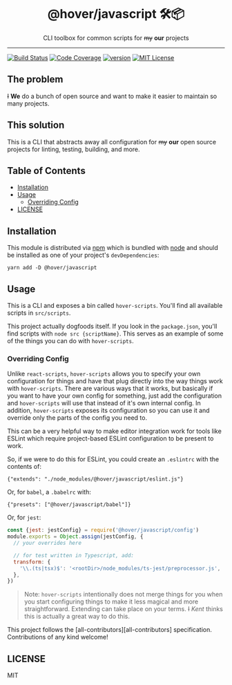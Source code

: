 <div align="center">
<h1>@hover/javascript 🛠📦</h1>

<p>CLI toolbox for common scripts for <del>my</del> <strong>our</strong> projects</p>
</div>

<hr />

[![Build Status][build-badge]][build]
[![Code Coverage][coverage-badge]][coverage]
[![version][version-badge]][package]
[![MIT License][license-badge]][license]

## The problem

~~I~~ **We** do a bunch of open source and want to make it easier to maintain so many
projects.

## This solution

This is a CLI that abstracts away all configuration for ~~my~~ **our** open source projects
for linting, testing, building, and more.

## Table of Contents

<!-- START doctoc generated TOC please keep comment here to allow auto update -->
<!-- DON'T EDIT THIS SECTION, INSTEAD RE-RUN doctoc TO UPDATE -->

- [Installation](#installation)
- [Usage](#usage)
  - [Overriding Config](#overriding-config)
- [LICENSE](#license)

<!-- END doctoc generated TOC please keep comment here to allow auto update -->

## Installation

This module is distributed via [npm][npm] which is bundled with [node][node] and
should be installed as one of your project's `devDependencies`:

```
yarn add -D @hover/javascript
```

## Usage

This is a CLI and exposes a bin called `hover-scripts`. You'll find all available scripts in `src/scripts`.

This project actually dogfoods itself. If you look in the `package.json`, you'll
find scripts with `node src {scriptName}`. This serves as an example of some
of the things you can do with `hover-scripts`.

### Overriding Config

Unlike `react-scripts`, `hover-scripts` allows you to specify your own
configuration for things and have that plug directly into the way things work
with `hover-scripts`. There are various ways that it works, but basically if you
want to have your own config for something, just add the configuration and
`hover-scripts` will use that instead of it's own internal config. In addition,
`hover-scripts` exposes its configuration so you can use it and override only
the parts of the config you need to.

This can be a very helpful way to make editor integration work for tools like
ESLint which require project-based ESLint configuration to be present to work.

So, if we were to do this for ESLint, you could create an `.eslintrc` with the
contents of:

```
{"extends": "./node_modules/@hover/javascript/eslint.js"}
```

Or, for `babel`, a `.babelrc` with:

```
{"presets": ["@hover/javascript/babel"]}
```

Or, for `jest`:

```javascript
const {jest: jestConfig} = require('@hover/javascript/config')
module.exports = Object.assign(jestConfig, {
  // your overrides here

  // for test written in Typescript, add:
  transform: {
    '\\.(ts|tsx)$': '<rootDir>/node_modules/ts-jest/preprocessor.js',
  },
})
```

> Note: `hover-scripts` intentionally does not merge things for you when you start
> configuring things to make it less magical and more straightforward. Extending
> can take place on your terms. ~~I~~ _Kent_ thinks this is actually a great way to do this.

This project follows the [all-contributors][all-contributors] specification.
Contributions of any kind welcome!

## LICENSE

MIT

[npm]: https://www.npmjs.com/
[node]: https://nodejs.org
[build-badge]: https://img.shields.io/travis/kentcdodds/hvr-scripts.svg?style=flat-square
[build]: https://travis-ci.org/kentcdodds/hvr-scripts
[coverage-badge]: https://img.shields.io/codecov/c/github/kentcdodds/hvr-scripts.svg?style=flat-square
[coverage]: https://codecov.io/github/kentcdodds/hvr-scripts
[version-badge]: https://img.shields.io/npm/v/hvr-scripts.svg?style=flat-square
[package]: https://www.npmjs.com/package/hvr-scripts
[license-badge]: https://img.shields.io/npm/l/hvr-scripts.svg?style=flat-square
[license]: https://github.com/kentcdodds/hvr-scripts/blob/master/LICENSE
